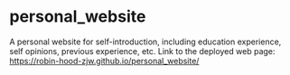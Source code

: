 # personal_website
A personal website for self-introduction, including education experience, self opinions, previous experience, etc.
Link to the deployed web page: https://robin-hood-zjw.github.io/personal_website/
